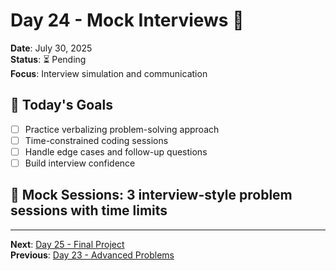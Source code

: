 # Day 24 - Mock Interviews 💼
**Date**: July 30, 2025  
**Status**: ⏳ Pending  
**Focus**: Interview simulation and communication

## 🎯 Today's Goals
- [ ] Practice verbalizing problem-solving approach
- [ ] Time-constrained coding sessions
- [ ] Handle edge cases and follow-up questions
- [ ] Build interview confidence

## 🎪 Mock Sessions: 3 interview-style problem sessions with time limits
---
**Next**: [Day 25 - Final Project](day-25-final-project.md)  
**Previous**: [Day 23 - Advanced Problems](day-23-advanced-problems.md)
